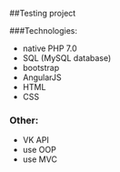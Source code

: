 ##Testing project

###Technologies:
- native PHP 7.0
- SQL (MySQL database)
- bootstrap
- AngularJS
- HTML
- CSS

### Other:
- VK API
- use OOP
- use MVC